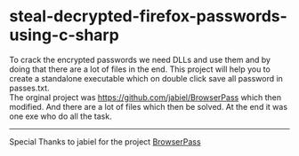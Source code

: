 # steal-decrypted-firefox-passwords-using-c-sharp
To crack the encrypted passwords we need DLLs and use them and by doing that there are a lot of files in the end. This project will help you to create a standalone executable which on double click save all password  in passes.txt.
<br>
The orginal project was https://github.com/jabiel/BrowserPass which then modified. And there are a lot of files which then be solved. At the end it was one exe who do all the task.
<hr>
Special Thanks to jabiel for the project <a href="https://github.com/jabiel/BrowserPass">BrowserPass</a>
